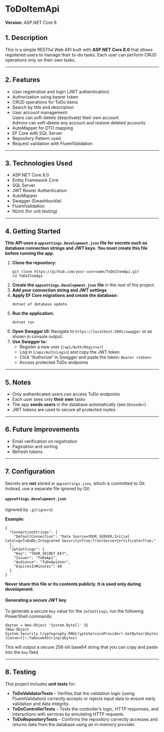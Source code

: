 <h1> ToDoItemApi</h1>

<p><strong>Version:</strong> ASP.NET Core 8</p>

<h2>1. Description</h2>
<p>This is a simple RESTful Web API built with <strong>ASP.NET Core 8.0</strong> that allows registered users to manage their to-do tasks. Each user can perform CRUD operations only on their own tasks.</p>

<hr>

<h2> 2. Features</h2>
<ul>
  <li>User registration and login (JWT authentication)</li>
  <li>Authorization using bearer token</li>
  <li>CRUD operations for ToDo items</li>
  <li>Search by title and description</li>
  <li>User account management:</li>
      Users can soft-delete (deactivate) their own account</br>
      Admins can soft-delete any account and restore deleted accounts</li>
  <li>AutoMapper for DTO mapping</li>
  <li>EF Core with SQL Server</li>
  <li>Repository Pattern used</li>
  <li>Request validation with FluentValidation</li>
</ul>

<hr>

<h2> 3. Technologies Used</h2>
<ul>
  <li>ASP.NET Core 8.0</li>
  <li>Entity Framework Core</li>
  <li>SQL Server</li>
  <li>JWT Bearer Authentication</li>
  <li>AutoMapper</li>
  <li>Swagger (Swashbuckle)</li>
  <li>FluentValidation</li>
  <li>NUnit (for unit testing)</li>
</ul>

<hr>

<h2>4. Getting Started</h2>
<p><strong> This API uses a <code>appsettings.Development.json</code> file for secrets such as database connection strings and JWT keys. You must create this file before running the app.</strong></p>

<ol>
  <li><strong>Clone the repository:</strong>
    <pre><code>git clone https://github.com/your-username/ToDoItemApi.git
cd ToDoItemApi</code></pre>
  </li>
  <li><strong>Create the <code>appsettings.Development.json</code> file</strong> in the root of the project.</li>
  <li><strong>Add your connection string and JWT settings</strong></li>
  <li><strong>Apply EF Core migrations and create the database:</strong>
    <pre><code>dotnet ef database update</code></pre>
  </li>
  <li><strong>Run the application:</strong>
    <pre><code>dotnet run</code></pre>
  </li>
  <li><strong>Open Swagger UI:</strong> Navigate to <code>https://localhost:5001/swagger</code> or as shown in console output.</li>
  <li><strong>Use Swagger to:</strong>
    <ul>
      <li>Register a new user (<code>/api/Auth/Register</code>)</li>
      <li>Log in (<code>/api/Auth/Login</code>) and copy the JWT token</li>
      <li>Click “Authorize” in Swagger and paste the token: <code>Bearer &lt;token&gt;</code></li>
      <li>Access protected ToDo endpoints</li>
    </ul>
  </li>
</ol>

<hr>

<h2> 5. Notes</h2>
<ul>
  <li>Only authenticated users can access ToDo endpoints</li>
  <li>Each user sees only <strong>their own</strong> tasks</li>
  <li>The app <strong>seeds users</strong> in the database automatically (see <code>DbSeeder</code>)</li>
  <li>JWT tokens are used to secure all protected routes</li>
</ul>

<hr>

<h2>6. Future Improvements</h2>
<ul>
  <li>Email verification on registration</li>
  <li>Pagination and sorting</li>
  <li>Refresh tokens</li>
</ul>

<hr>

<h2> 7. Configuration</h2>
<p>Secrets are <strong>not</strong> stored in <code>appsettings.json</code>, which is committed to Git.  
Instead, use a separate file ignored by Git:</p>

<h4> <code>appsettings.Development.json</code></h4>
<p>(ignored by <code>.gitignore</code>)</p>

<p><strong>Example:</strong></p>
<pre><code>{
  "ConnectionStrings": {
    "DefaultConnection": "Data Source=YOUR_SERVER;Initial Catalog=ToDoDb;Integrated Security=True;TrustServerCertificate=True;"
  },
  "JwtSettings": {
    "Key": "YOUR_SECRET_KEY",
    "Issuer": "ToDoApi",
    "Audience": "ToDoApiUser",
    "ExpiresInMinutes": 60
  }
}</code></pre>

<p><strong> Never share this file or its contents publicly. It is used only during development.</strong></p>

<h4> Generating a secure JWT key</h4>
<p>To generate a secure <code>Key</code> value for the <code>JwtSettings</code>, run the following PowerShell commands:</p>

<pre><code>$bytes = New-Object 'System.Byte[]' 32
(New-Object System.Security.Cryptography.RNGCryptoServiceProvider).GetBytes($bytes)
[Convert]::ToBase64String($bytes)</code></pre>

<p>This will output a secure 256-bit base64 string that you can copy and paste into the <code>Key</code> field.</p>

<hr>

<h2>8. Testing</h2>
<p>This project includes <strong>unit tests</strong> for:</p>
<ul>
  <li> <strong>ToDoValidatorTests</strong> – Verifies that the validation logic (using FluentValidation) correctly accepts or rejects input data to ensure early validation and data integrity.</li>
  <li> <strong>ToDoControllerTests</strong> – Tests the controller’s logic, HTTP responses, and interactions with services by simulating HTTP requests.</li>
  <li> <strong>ToDoRepositoryTests</strong> – Confirms the repository correctly accesses and returns data from the database using an in-memory provider.</li>
</ul>
